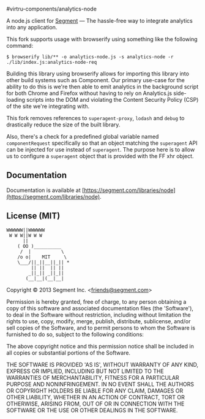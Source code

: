 
#virtru-components/analytics-node

A node.js client for [Segment](https://segment.com) — The hassle-free way to integrate analytics into any application.

This fork supports usage with browserify using something like the following command:
```
$ browserify lib/** -o analytics-node.js -s analytics-node -r ./lib/index.js:analytics-node-req
```

Building this library using browserify allows for importing this library into other build systems such as Component.  Our
primary use-case for the ability to do this is we're then able to emit analytics in the background script for both Chrome
and Firefox without having to rely on Analytics.js side-loading scripts into the DOM and violating the Content Security
Policy (CSP) of the site we're integrating with.

This fork removes references to `superagent-proxy`, `lodash` and `debug` to drastically reduce the size of the built library.

Also, there's a check for a predefined global variable named `componentRequest` specifically so that an object
matching the `superagent` API can be injected for use instead of `superagent`.  The purpose here is to allow us
to configure a `superagent` object that is provided with the FF xhr object.

## Documentation

Documentation is available at [https://segment.com/libraries/node](https://segment.com/libraries/node).

## License (MIT)

    WWWWWW||WWWWWW
     W W W||W W W
          ||
        ( OO )__________
         /  |           \
        /o o|    MIT     \
        \___/||_||__||_|| *
             || ||  || ||
            _||_|| _||_||
           (__|__|(__|__|

Copyright &copy; 2013 Segment Inc. \<friends@segment.com\>

Permission is hereby granted, free of charge, to any person obtaining a copy of this software and associated documentation files (the 'Software'), to deal in the Software without restriction, including without limitation the rights to use, copy, modify, merge, publish, distribute, sublicense, and/or sell copies of the Software, and to permit persons to whom the Software is furnished to do so, subject to the following conditions:

The above copyright notice and this permission notice shall be included in all copies or substantial portions of the Software.

THE SOFTWARE IS PROVIDED 'AS IS', WITHOUT WARRANTY OF ANY KIND, EXPRESS OR IMPLIED, INCLUDING BUT NOT LIMITED TO THE WARRANTIES OF MERCHANTABILITY, FITNESS FOR A PARTICULAR PURPOSE AND NONINFRINGEMENT. IN NO EVENT SHALL THE AUTHORS OR COPYRIGHT HOLDERS BE LIABLE FOR ANY CLAIM, DAMAGES OR OTHER LIABILITY, WHETHER IN AN ACTION OF CONTRACT, TORT OR OTHERWISE, ARISING FROM, OUT OF OR IN CONNECTION WITH THE SOFTWARE OR THE USE OR OTHER DEALINGS IN THE SOFTWARE.
